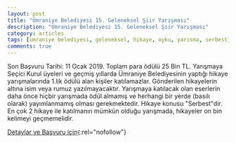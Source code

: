 ```yaml
---
layout: post
title: "Ümraniye Belediyesi 15. Geleneksel Şiir Yarışması"
description: "Ümraniye Belediyesi 15. Geleneksel Şiir Yarışması"
category: articles
tags: [umraniye belediyesi, geleneksel, hikaye, oyku, yarisma, serbest]
comments: true
---
```


Son Başvuru Tarihi: 11 Ocak 2019. Toplam para ödülü 25 Bin TL. 
Yarışmaya Seçici Kurul üyeleri ve geçmiş yıllarda Ümraniye Belediyesinin yaptığı hikaye yarışmalarında 1.lik ödülü alan kişiler katılamazlar.
Gönderilen hikayelerin altına isim veya rumuz yazılmayacaktır.
Yarışmaya katılacak olan eserlerin daha önce hiçbir yarışmada ödül almamış ve herhangi bir yerde (basılı olarak) yayımlanmamış olması gerekmektedir.
Hikaye konusu "Serbest"dir.
En çok 2 hikaye ile katılmanın mümkün olduğu yarışmada, hikayeler on bin kelimeyi geçmemelidir.


[Detaylar ve Başvuru için](http://yarisma.umraniye.bel.tr/sartname-hikaye-2.html){:rel="nofollow"}